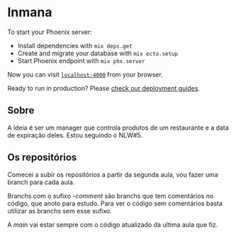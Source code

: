 # Inmana

To start your Phoenix server:

  * Install dependencies with `mix deps.get`
  * Create and migrate your database with `mix ecto.setup`
  * Start Phoenix endpoint with `mix phx.server`

Now you can visit [`localhost:4000`](http://localhost:4000) from your browser.

Ready to run in production? Please [check our deployment guides](https://hexdocs.pm/phoenix/deployment.html).

## Sobre

A ideia é ser um manager que controla produtos de um restaurante e a data de expiração deles. Estou
seguindo o NLW#5.

## Os repositórios

Comecei a subir os repositórios a partir da segunda aula, vou fazer uma branch para cada aula.

Branchs com o sufixo *-comment* são branchs que tem comentários no código, que anoto para estudo. Para
ver o código sem comentários basta utilizar as branchs sem esse sufixo.

A *main* vai estar sempre com o código atualizado da ultima aula que fiz.